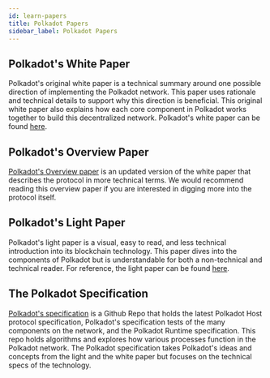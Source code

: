 ```yaml
---
id: learn-papers
title: Polkadot Papers
sidebar_label: Polkadot Papers
---
```


## Polkadot's White Paper

Polkadot's original white paper is a technical summary around one possible direction of implementing
the Polkadot network. This paper uses rationale and technical details to support why this direction
is beneficial. This original white paper also explains how each core component in Polkadot works
together to build this decentralized network. Polkadot's white paper can be found
[here](https://polkadot.network/PolkaDotPaper.pdf).

## Polkadot's Overview Paper

[Polkadot's Overview paper](https://github.com/w3f/research/blob/master/docs/papers/OverviewPaper-V1.pdf)
is an updated version of the white paper that describes the protocol in more technical terms. We
would recommend reading this overview paper if you are interested in digging more into the protocol
itself.

## Polkadot's Light Paper

Polkadot's light paper is a visual, easy to read, and less technical introduction into its
blockchain technology. This paper dives into the components of Polkadot but is understandable for
both a non-technical and technical reader. For reference, the light paper can be found
[here](https://polkadot.network/Polkadot-lightpaper.pdf).

## The Polkadot Specification

[Polkadot's specification](https://github.com/w3f/polkadot-spec) is a Github Repo that holds the
latest Polkadot Host protocol specification, Polkadot's specification tests of the many components
on the network, and the Polkadot Runtime specification. This repo holds algorithms and explores how
various processes function in the Polkadot network. The Polkadot specification takes Polkadot's
ideas and concepts from the light and the white paper but focuses on the technical specs of the
technology.
